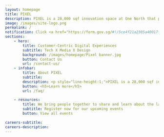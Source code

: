 ```yaml
---
layout: homepage
title: PIXEL
description: PIXEL is a 28,000 sqf innovation space at One North that provides the Infocomm and Media (ICM) industry with facilities, expertise and programmes to ideate, experiment and build customer-centric digital experiences for the future
image: /images/site-logo.png
permalink: /
notification: Click <a href="https://form.gov.sg/#!/5ce4f21a2305a40017faf7b0" target="_blank">here</a> to receive the latest updates about IMDA initiatives, events, and more! Click <a href="https://go.gov.sg/pixelsub" target="_blank">here</a> to find out more about PIXEL initiatives, events, and more
sections:
    - hero:
        title: Customer-Centric Digital Experiences
        subtitle: Tech X Media X Design
        background: /images/homepage/Pixel banner.jpg
        button: Contact Us
        url: /contact-us/
    - infobar:
        title: About PIXEL
        subtitle:
        description: <p style="line-height:1;">PIXEL is a 28,000 sqf innovation space at One North that provides the Infocomm and Media (ICM) industry with facilities, expertise and programmes to ideate, experiment and build customer-centric digital experiences for the future.</p>
        button: <h5>Learn more</h5>
        url: /faq/
         
    - resources:
        title: We bring people together to share and learn about the latest developments in tech, media and design
        subtitle: Register now for our upcoming events
        button: View all events
        
careers-subtitle: 
careers-description: 
---
```

